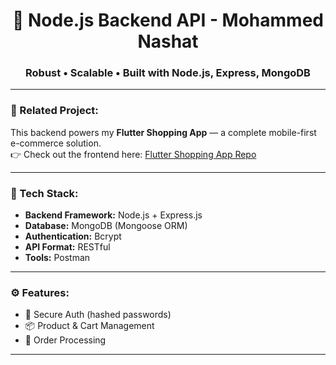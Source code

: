 <h1 align="center">🚀 Node.js Backend API - Mohammed Nashat</h1>
<h3 align="center">Robust • Scalable • Built with Node.js, Express, MongoDB</h3>

---

### 📱 Related Project:
This backend powers my **Flutter Shopping App** — a complete mobile-first e-commerce solution.  
👉 Check out the frontend here: [Flutter Shopping App Repo](https://github.com/muhammednashat/flutter_shopping_app)

---

### 🧩 Tech Stack:
- **Backend Framework:** Node.js + Express.js  
- **Database:** MongoDB (Mongoose ORM)  
- **Authentication:** Bcrypt  
- **API Format:** RESTful 
- **Tools:**  Postman  
---

### ⚙️ Features:
- 🔐 Secure Auth (hashed passwords)  
- 📦 Product & Cart Management  
- 🧾 Order Processing  
---


